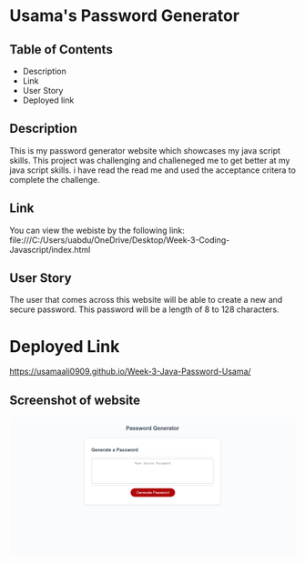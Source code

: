 # Usama's Password Generator 



## Table of Contents

- Description
- Link
- User Story
- Deployed link


## Description

This is my password generator website which showcases my java script skills.
This project was challenging and challeneged me to get better at my java script skills.
i have read the read me and used the acceptance critera to complete the challenge.


## Link

You can view the webiste by the following link:  
file:///C:/Users/uabdu/OneDrive/Desktop/Week-3-Coding-Javascript/index.html

## User Story 

The user that comes across this website will be able to create a new and secure password.
This password will be a length of 8 to 128 characters.


# Deployed Link
https://usamaali0909.github.io/Week-3-Java-Password-Usama/


## Screenshot of website 

![Alt text](image.png)